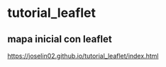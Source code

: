 # tutorial_leaflet
## mapa inicial con leaflet  
https://joselin02.github.io/tutorial_leaflet/index.html
